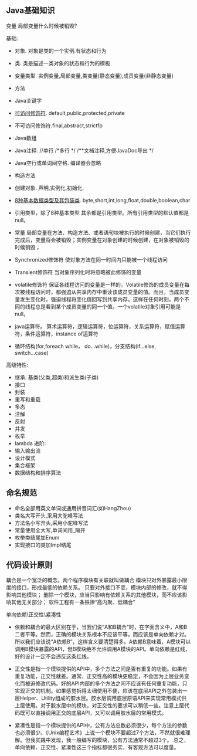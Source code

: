 ## Java基础知识
变量
局部变量什么时候被销毁?

基础:
- 对象. 对象是类的一个实例.有状态和行为
- 类. 类是描述一类对象的状态和行为的模板
- 变量类型. 实例变量,局部变量,类变量(静态变量),成员变量(非静态变量)
- 方法
- Java关键字
- [可访问修饰符](./src/base/modifier/FinalClass.java). default,public,protected,private
- 不可访问修饰符.final,abstract,strictfp
- Java数组
- Java注释. //单行   /*多行 */   /**文档注释,方便JavaDoc导出 */
- Java空行或单词间空格. 编译器会忽略
- 构造方法
- 创建对象. 声明,实例化,初始化.
- [8种基本数据类型及其包装类](./src/base/DataTypeSample.java). byte,short,int,long,float,double,boolean,char
- 引用类型，除了8种基本类型 其余都是引用类型。所有引用类型的默认值都是null。
- 常量
局部变量在方法、构造方法、或者语句块被执行的时候创建，当它们执行完成后，变量将会被销毁；实例变量在对象创建的时候创建，在对象被销毁的时候销毁；
- Synchronized修饰符  使对象方法在同一时间内只能被一个线程访问
- Transient修饰符  当对象序列化时将忽略被此修饰的变量
- volatile修饰符  保证各线程访问的变量是一样的。Volatile修饰的成员变量在每次被线程访问时，都强迫从共享内存中重读该成员变量的值。而且，当成员变量发生变化时，强迫线程将变化值回写到共享内存。这样在任何时刻，两个不同的线程总是看到某个成员变量的同一个值。一个volatile对象引用可能是null。

- java运算符。 算术运算符，逻辑运算符，位运算符，关系运算符，赋值运算符，条件运算符，instance of运算符
- 循环结构(for,foreach while， do...while)，分支结构(if...else, switch...case)


高级特性:
- 继承. 基类(父类,超类)和派生类(子类)
- 接口
- 封装
- 重写和重载
- 多态
- 注解
- 反射
- 并发
- 枚举
- lambda
进阶:
- 输入输出流
- 设计模式
- 集合框架
- 数据结构和排序算法


## 命名规范
- 命名全部用英文单词或通用拼音词汇(如HangZhou)
- 类名大写开头,采用大驼峰写法
- 方法名小写开头,采用小驼峰写法
- 常量使用全大写,单词间用_隔开
- 枚举类结尾加Enum
- 实现接口的类加Impl结尾

## 代码设计原则
耦合是一个宽泛的概念。两个程序模块有关联就叫做耦合
模块只对外暴露最小限度的接口，形成最低的依赖关系。
只要对外接口不变，模块内部的修改，就不得影响其他模块；
删除一个模块，应当只影响有依赖关系的其他模块，而不应该影响其他无关部分；
软件工程有一条铁律“高内聚、低耦合”


单向依赖\正交性\紧凑性

- 依赖和耦合的最大区别在于，当我们说“A和B耦合”时，在字面含义中，A和B二者平等。然而，正确的模块关系根本不应该平等，而应该是单向依赖才对。所以我们应该说“A依赖B”，这样含义要清楚得多。A依赖B意味着，A模块可以调用B模块暴露的API，但B模块绝不允许调用A模块的API。单向依赖是红线，好的设计一定不会违反这条红线。


- 正交性是指一个模块提供的API中，多个方法之间是否有重复的功能。如果有重复功能，正交性就差。通常，正交性高的模块更稳定，不会因为上层业务变化而被迫修改代码。好的API内部的多个方法之间不应该有任何重复功能，只实现正交的机制。如果感觉拆得太细使用不便，应该在底层API之外包装出一层Helper、Utility组成的胶水层。胶水层调用底层原语API来实现常用模式供上层使用。对于胶水层中的模块，对正交性的要求可以稍低一些。注意上层代码既可以直接调用正交的底层API，又可以调用胶水层的常用模式。
- 紧凑性是指一个模块提供的API中，公有方法总数必须很少，每个方法的参数也必须很少。《Unix编程艺术》上说一个模块不要超过7个方法，不然就很难理解。但我实践中发现，我一般编写的模块，公有方法通常不超过3个。
总之，单向依赖、正交性、紧凑性这三个指标都很务实，有客观方法可以度量。

